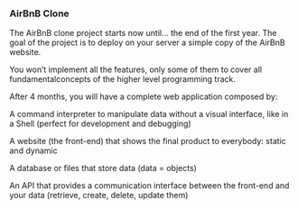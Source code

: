 ### AirBnB Clone ###

The AirBnB clone project starts now until… the end of the first year. The goal of the project is to deploy on your server a simple copy of the AirBnB website.

You won’t implement all the features, only some of them to cover all fundamentalconcepts of the higher level programming track.

After 4 months, you will have a complete web application composed by:

A command interpreter to manipulate data without a visual interface, like in a Shell (perfect for development and debugging)

A website (the front-end) that shows the final product to everybody: static and dynamic

A database or files that store data (data = objects)

An API that provides a communication interface between the front-end and your data (retrieve, create, delete, update them)

